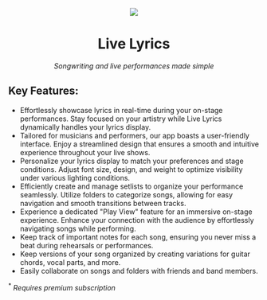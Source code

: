 <div align="center">

<img src="images/header.png"></img>

# Live Lyrics
*Songwriting and live performances made simple*

</div>

## Key Features:
- Effortlessly showcase lyrics in real-time during your on-stage performances. Stay focused on your artistry while Live Lyrics dynamically handles your lyrics display.
- Tailored for musicians and performers, our app boasts a user-friendly interface. Enjoy a streamlined design that ensures a smooth and intuitive experience throughout your live shows.
- Personalize your lyrics display to match your preferences and stage conditions. Adjust font size, design, and weight to optimize visibility under various lighting conditions.
- Efficiently create and manage setlists to organize your performance seamlessly. Utilize folders to categorize songs, allowing for easy navigation and smooth transitions between tracks.
- Experience a dedicated "Play View" feature for an immersive on-stage experience. Enhance your connection with the audience by effortlessly navigating songs while performing.
- Keep track of important notes for each song, ensuring you never miss a beat during rehearsals or performances.
- Keep versions of your song organized by creating variations for guitar chords, vocal parts, and more.
- Easily collaborate on songs and folders with friends and band members.

<sup>*</sup> *Requires premium subscription*
